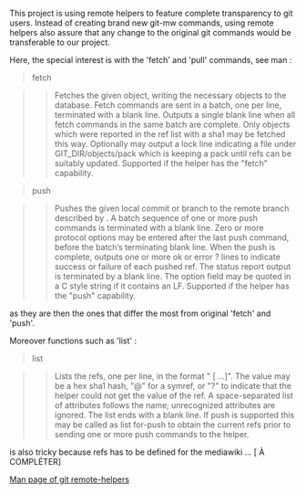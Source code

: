 This project is using remote helpers to feature complete transparency to git users. Instead of creating brand new git-mw commands, using remote helpers also assure that any change to the original git commands would be transferable to our project.

Here, the special interest is with the 'fetch' and 'pull' commands, see man : 

>   fetch <sha1> <name>

> > Fetches the given object, writing the necessary objects to the database. Fetch commands are sent in a batch, one per line, terminated with a blank line. Outputs a single blank line when all fetch commands in the same batch are complete. Only objects which were reported in the ref list with a sha1 may be fetched this way.
Optionally may output a lock <file> line indicating a file under GIT_DIR/objects/pack which is keeping a pack until refs can be suitably updated.
Supported if the helper has the "fetch" capability.

>push 

> > Pushes the given local <src> commit or branch to the remote branch described by <dst>. A batch sequence of one or more push commands is terminated with a blank line.
Zero or more protocol options may be entered after the last push command, before the batch’s terminating blank line.
When the push is complete, outputs one or more ok <dst> or error <dst> <why>? lines to indicate success or failure of each pushed ref. The status report output is terminated by a blank line. The option field <why> may be quoted in a C style string if it contains an LF.
Supported if the helper has the "push" capability.



as they are then the ones that differ the most from original 'fetch' and 'push'. 

Moreover functions such as 'list' :

> list

> > Lists the refs, one per line, in the format "<value> <name> [<attr> …]". The value may be a hex sha1 hash, "@<dest>" for a symref, or "?" to indicate that the helper could not get the value of the ref. A space-separated list of attributes follows the name; unrecognized attributes are ignored. The list ends with a blank line.
    If push is supported this may be called as list for-push to obtain the current refs prior to sending one or more push commands to the helper.
 
is also tricky because refs has to be defined for the mediawiki ... [ À COMPLÉTER]

[Man page of git remote-helpers](http://www.kernel.org/pub/software/scm/git/docs/git-remote-helpers.html)